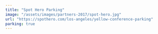 ```yaml
---
title: "Spot Hero Parking"
image: "/assets/images/partners-2017/spot-hero.jpg"
url: "https://spothero.com/los-angeles/yellow-conference-parking"
parking: true
---
```

